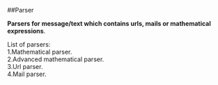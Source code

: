 ##Parser

**Parsers for message/text which contains urls, mails or mathematical expressions**.

List of parsers:  
1.Mathematical parser.   
2.Advanced mathematical parser.   
3.Url parser.   
4.Mail parser.  
